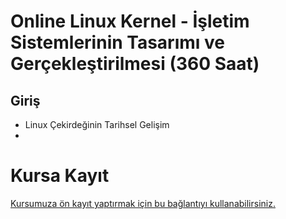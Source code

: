 # Online Linux Kernel - İşletim Sistemlerinin Tasarımı ve Gerçekleştirilmesi (360 Saat)


## Giriş
+ Linux Çekirdeğinin Tarihsel Gelişim
+ 






 
# Kursa Kayıt
[Kursumuza ön kayıt yaptırmak için bu bağlantıyı kullanabilirsiniz.](https://us02web.zoom.us/meeting/register/tZUucuytrTopEtJEi5_RgJJMCHp7BrlLUtTf#/registration)
